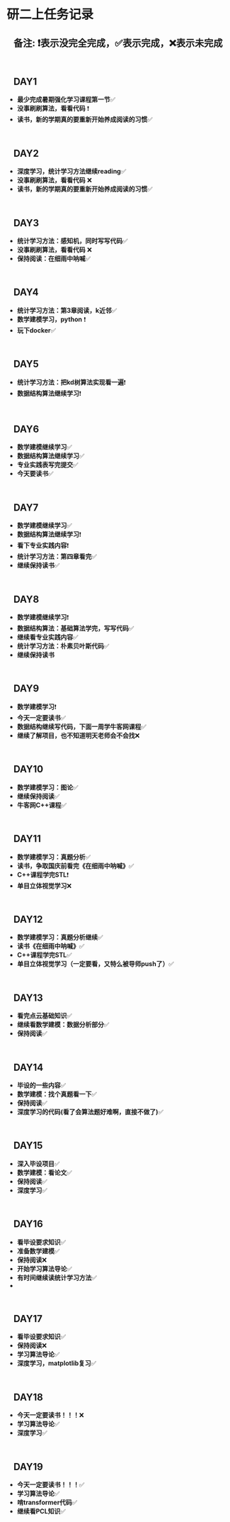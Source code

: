 # **研二上任务记录**
 ## &ensp; **备注: ❗表示没完全完成，✅表示完成，❌表示未完成** 

## <br>&ensp; **DAY1**
- **最少完成暑期强化学习课程第一节**✅
- **没事刷刷算法，看看代码** ❗
- **读书，新的学期真的要重新开始养成阅读的习惯**✅

## <br>&ensp; **DAY2**
- **深度学习，统计学习方法继续reading**✅
- **没事刷刷算法，看看代码** ❌
- **读书，新的学期真的要重新开始养成阅读的习惯**✅

## <br>&ensp; **DAY3**
- **统计学习方法：感知机，同时写写代码**✅
- **没事刷刷算法，看看代码** ❌
- **保持阅读：在细雨中呐喊**✅
  
## <br>&ensp; **DAY4**
- **统计学习方法：第3章阅读，k近邻**✅
- **数学建模学习，python** ❗
- **玩下docker**✅

## <br>&ensp; **DAY5**
- **统计学习方法：把kd树算法实现看一遍**❗
- **数据结构算法继续学习**❗

## <br>&ensp; **DAY6**
- **数学建模继续学习**✅
- **数据结构算法继续学习**✅
- **专业实践表写完提交**✅
- **今天要读书**✅

## <br>&ensp; **DAY7**
- **数学建模继续学习**✅
- **数据结构算法继续学习**❗
- **看下专业实践内容**❗
- **统计学习方法：第四章看完**✅
- **继续保持读书**✅

## <br>&ensp; **DAY8**
- **数学建模继续学习**❗
- **数据结构算法：基础算法学完，写写代码**✅
- **继续看专业实践内容**✅
- **统计学习方法：朴素贝叶斯代码**✅
- **继续保持读书**

## <br>&ensp; **DAY9**
- **数学建模学习**❗
- **今天一定要读书**✅
- **数据结构继续写代码，下面一周学牛客网课程**✅
- **继续了解项目，也不知道明天老师会不会找**❌

## <br>&ensp; **DAY10**
- **数学建模学习：图论**✅
- **继续保持阅读**✅
- **牛客网C++课程**✅

## <br>&ensp; **DAY11**
- **数学建模学习：真题分析**✅
- **读书，争取国庆前看完《在细雨中呐喊》**✅
- **C++课程学完STL**❗
- **单目立体视觉学习**❌

## <br>&ensp; **DAY12**
- **数学建模学习：真题分析继续**✅
- **读书《在细雨中呐喊》**✅
- **C++课程学完STL**✅
- **单目立体视觉学习（一定要看，又特么被导师push了）**✅

## <br>&ensp; **DAY13**
- **看完点云基础知识**✅
- **继续看数学建模：数据分析部分**✅
- **保持阅读**✅

## <br>&ensp; **DAY14**
- **毕设的一些内容**✅
- **数学建模：找个真题看一下**✅
- **保持阅读**✅
- **深度学习的代码(看了会算法题好难啊，直接不做了)**✅

## <br>&ensp; **DAY15**
- **深入毕设项目**✅
- **数学建模：看论文**✅
- **保持阅读**✅
- **深度学习**✅

## <br>&ensp; **DAY16**
- **看毕设要求知识**✅
- **准备数学建模**✅
- **保持阅读**❌
- **开始学习算法导论**✅
- **有时间继续读统计学习方法**✅
- 
## <br>&ensp; **DAY17**
- **看毕设要求知识**✅
- **保持阅读**❌
- **学习算法导论**✅
- **深度学习，matplotlib复习**✅

## <br>&ensp; **DAY18**
- **今天一定要读书！！！**❌
- **学习算法导论**✅
- **深度学习**✅

## <br>&ensp; **DAY19**
- **今天一定要读书！！！**✅
- **学习算法导论**✅
- **啃transformer代码**✅
- **继续看PCL知识**✅